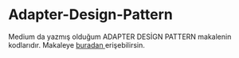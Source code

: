 # Adapter-Design-Pattern
Medium da yazmış olduğum ADAPTER DESİGN PATTERN makalenin kodlarıdır.
Makaleye  <a href="https://medium.com/@alifurkangokce/adapter-design-pattern-702e04969598" target="_blank">buradan </a> erişebilirsin.
